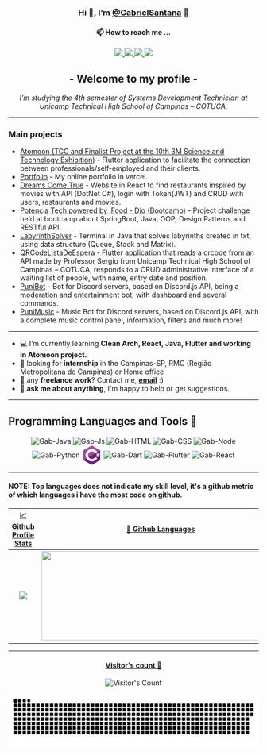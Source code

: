 <h3 align="center">
Hi 👋, I’m <a href="https://www.linkedin.com/in/gabriel-santana-silva" target="_blank" rel="noreferrer">@GabrielSantana</a> 🌟 
</h3>

<div align="center"> 
  <h4>📫 How to reach me ...</h4>
  <a href="https://www.linkedin.com/in/gabriel-santana-silva" target="_blank"> 
    <img src="https://img.shields.io/badge/-LinkedIn-blue?style=flat-square&logo=Linkedin&logoColor=white" height="22" target="_blank">
  </a>
  <a href = "mailto:gabriel04.ok@gmail.com" target="_blank">
    <img src="https://img.shields.io/badge/-Gmail-%23333?style=for-the-badge&logo=gmail&logoColor=white" height="22"  target="_blank">
  </a>
  <a href="https://www.instagram.com/gabrielsants_dev/" target="_blank">
    <img src="https://img.shields.io/badge/-Instagram-%23E4405F?style=for-the-badge&logo=instagram&logoColor=white" height="22" target="_blank">
  </a>
  <a href = "https://github.com/AtomoonDev/TCC-Atomoon" target="_blank">
    <img src="https://user-images.githubusercontent.com/53992405/208225905-d2efbd97-e931-4753-8e2f-fb917a4bb7fa.png" height="22" target="_blank"/>
  </a>
</div> 

<h2 align="center">
- Welcome to my profile -
</h2> 

<div align="center">
<em> I’m studying the 4th semester of Systems Development Technician at Unicamp Technical High School of Campinas – COTUCA.</em>
</div> 

---

### Main projects

- <a href="https://github.com/AtomoonDev/TCC-Atomoon" target="_blank">Atomoon (TCC and Finalist Project at the 10th 3M Science and Technology Exhibition)</a> - Flutter application to facilitate the connection between professionals/self-employed and their clients.
- <a href="https://gabriels-dev.vercel.app/" target="_blank">Portfolio</a> -  My online portfolio in vercel.
- <a href="https://github.com/GiovannaBrilhante/Dreams-come-true" target="_blank">Dreams Come True</a> - Website in React to find restaurants inspired by movies with API (DotNet C#), login with Token(JWT) and CRUD with users, restaurants and movies.
- <a href="https://github.com/punigc/Dio-DesignPattern-Padroes_Java" target="_blank">Potencia Tech powered by iFood - Dio (Bootcamp)</a> - Project challenge held at bootcamp about SpringBoot, Java, OOP, Design Patterns and RESTful API.
- <a href="https://github.com/PuniGC/LabirintoSolver_Java" target="_blank">LabyrinthSolver</a> - Terminal in Java that solves labyrinths created in txt, using data structure (Queue, Stack and Matrix).
- <a href="https://github.com/PuniGC/PFSergio-ListaDeEspera_Flutter" target="_blank">QRCodeListaDeEspera</a> - Flutter application that reads a qrcode from an API made by Professor Sergio from Unicamp Technical High School of Campinas – COTUCA, responds to a CRUD administrative interface of a waiting list of people, with name, entry date and position.
- <a href="https://github.com/PuniGC/PuniBot" target="_blank">PuniBot</a> - Bot for Discord servers, based on Discord.js API, being a moderation and entertainment bot, with dashboard and several commands.
- <a href="https://github.com/PuniGC/PuniMusic" target="_blank">PuniMusic</a> - Music Bot for Discord servers, based on Discord.js API, with a complete music control panel, information, filters and much more!

---

* 💻 I’m currently learning **Clean Arch, React, Java, Flutter and working in Atomoon project.**
* 💼 looking for **internship** in the Campinas-SP, RMC (Região Metropolitana de Campinas) or Home office
* 📌 any **freelance work**? Contact me, **[email]** :)
* 💬 **ask me about anything**, I'm happy to help or get suggestions.

---

## Programming Languages and Tools 🚀

<div style="display: inline_block; text-align:center"> 
  <img alt="Gab-Java" align="center" width="40" src="https://cdn.jsdelivr.net/gh/devicons/devicon/icons/java/java-original-wordmark.svg">
  <img alt="Gab-Js" align="center" width="40" src="https://img.icons8.com/color/240/000000/javascript.png">
  <img alt="Gab-HTML" align="center" width="40" src="https://cdn.jsdelivr.net/gh/devicons/devicon/icons/html5/html5-original.svg">
  <img alt="Gab-CSS" align="center" width="40" src="https://cdn.jsdelivr.net/gh/devicons/devicon/icons/css3/css3-original.svg">
  <img alt="Gab-Node"  align="center" width="40" src="https://img.icons8.com/color/240/000000/nodejs.png">
  <img alt="Gab-Python" align="center" width="40" src="https://cdn.jsdelivr.net/gh/devicons/devicon/icons/python/python-original-wordmark.svg">
  <img alt="Gab-CSharp" align="center" width="40" src="https://raw.githubusercontent.com/devicons/devicon/master/icons/csharp/csharp-original.svg">
  <img alt="Gab-Dart" align="center" width="40" src="https://cdn.jsdelivr.net/gh/devicons/devicon/icons/dart/dart-original.svg" />
  <img alt="Gab-Flutter" align="center" width="40" src="https://cdn.jsdelivr.net/gh/devicons/devicon/icons/flutter/flutter-original.svg" />
  <img alt="Gab-React" align="center"  width="40" src="https://cdn.jsdelivr.net/gh/devicons/devicon/icons/react/react-original-wordmark.svg">
</div>
 
---

#### NOTE: Top languages does not indicate my skill level, it's a github metric of which languages i have the most code on github.

| [📈 Github Profile Stats](https://github.com/anuraghazra/github-readme-stats#github-stats-card) | [📓 Github Languages](https://github.com/anuraghazra/github-readme-stats#top-languages-card) |
| :---: | :---: |
| <img height="180" src="https://github-readme-stats.vercel.app/api?username=PuniGC&show_icons=true&theme=react&count_private=true&bg_color=0D1117" /> | <img height="180" width="480"  src="https://github-readme-stats.vercel.app/api/top-langs/?username=PuniGC&layout=compact&langs_count=6&hide=cmake&theme=react&bg_color=0D1117" /> |

---

<div align="center">

  [<h4>Visitor's count 👀</h4>](https://dev.to/ryanlanciaux/visitor-count-on-your-github-profile-with-one-line-of-markdown-593g)
  <img src="https://profile-counter.glitch.me/PuniGC/count.svg" alt="Visitor's Count" title="Visitor's Count"/>

  ![Snake animation](https://raw.githubusercontent.com/PuniGC/PuniGC/output/github-contribution-grid-snake.svg)

</div>

[linktree]: https://linktr.ee/GabrielSant
[github]: https://github.com/PuniGC
[linkedin]: https://www.linkedin.com/in/gabriel-santana-silva/
[instagram]: https://www.instagram.com/gabrielsants_dev/
[email]: mailto:gabriel04.ok@gmail.com
[telegram-todo]: https://t.me/GabrielSantanaSilva
[discord]: https://discords.com/bio/p/punidc
